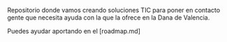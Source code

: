 Repositorio donde vamos creando soluciones TIC para poner en contacto gente que necesita ayuda con la que la ofrece en la Dana de Valencia.

Puedes ayudar aportando en el [roadmap.md]

